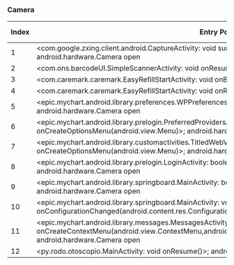 ### Camera
| Index | Entry Point & APIs | Screen shot | Resource id | Label |
| ------------- | ------------- | ------------- |-------------|-------------|
| 1 | <com.google.zxing.client.android.CaptureActivity: void surfaceCreated(android.view.SurfaceHolder)>; android.hardware.Camera open | ![](D:\COSMOS\output\py\Play_win8\Medical\io.appery.project137897\com.google.zxing.client.android.CaptureActivity.png) |  | T |
| 2 | <com.ons.barcodeUI.SimpleScannerActivity: void onResume()>; android.hardware.Camera open | ![](D:\COSMOS\output\py\Play_win8\Medical\com.app.app712a076d6a33\com.ons.barcodeUI.SimpleScannerActivity.png) |  | T |
| 3 | <com.caremark.caremark.EasyRefillStartActivity: void onBackPressed()>; android.hardware.Camera open | ![](D:\COSMOS\output\py\Play_win8\Medical\com.caremark.caremark\com.caremark.caremark.EasyRefillStartActivity.png) |  | |
| 4 | <com.caremark.caremark.EasyRefillStartActivity: void onResume()>; android.hardware.Camera open | ![](D:\COSMOS\output\py\Play_win8\Medical\com.caremark.caremark\com.caremark.caremark.EasyRefillStartActivity.png) |  | |
| 5 | <epic.mychart.android.library.preferences.WPPreferencesFragmentActivity: void onCreate(android.os.Bundle)>; android.hardware.Camera open | ![](D:\COSMOS\output\py\Play_win8\Medical\org.sutterhealth.myhealthonline\epic.mychart.android.library.preferences.WPPreferencesFragmentActivity.png) |  | F |
| 6 | <epic.mychart.android.library.prelogin.PreferredProvidersActivity: boolean onCreateOptionsMenu(android.view.Menu)>; android.hardware.Camera open | ![](D:\COSMOS\output\py\Play_win8\Medical\net.mercy.mymercy\epic.mychart.android.library.prelogin.PreferredProvidersActivity.png) |  | |
| 7 | <epic.mychart.android.library.customactivities.TitledWebViewActivity: boolean onCreateOptionsMenu(android.view.Menu)>; android.hardware.Camera open | ![](D:\COSMOS\output\py\Play_win8\Medical\net.mercy.mymercy\epic.mychart.android.library.customactivities.TitledWebViewActivity.png) |  | |
| 8 | <epic.mychart.android.library.prelogin.LoginActivity: boolean onCreateOptionsMenu(android.view.Menu)>; android.hardware.Camera open | ![](D:\COSMOS\output\py\Play_win8\Medical\net.mercy.mymercy\epic.mychart.android.library.prelogin.LoginActivity.png) |  | |
| 9 | <epic.mychart.android.library.springboard.MainActivity: boolean onCreateOptionsMenu(android.view.Menu)>; android.hardware.Camera open | ![](D:\COSMOS\output\py\Play_win8\Medical\net.mercy.mymercy\epic.mychart.android.library.springboard.MainActivity.png) |  | |
| 10 | <epic.mychart.android.library.springboard.MainActivity: void onConfigurationChanged(android.content.res.Configuration)>; android.hardware.Camera open | ![](D:\COSMOS\output\py\Play_win8\Medical\net.mercy.mymercy\epic.mychart.android.library.springboard.MainActivity.png) |  | |
| 11 | <epic.mychart.android.library.messages.MessagesActivity: void onCreateContextMenu(android.view.ContextMenu,android.view.View,android.view.ContextMenu$ContextMenuInfo)>; android.hardware.Camera open | ![](D:\COSMOS\output\py\Play_win8\Medical\org.northshore.northshoreconnect\epic.mychart.android.library.messages.MessagesActivity.png) |  | |
| 12 | <py.rodo.otoscopio.MainActivity: void onResume()>; android.hardware.Camera open | ![](D:\COSMOS\output\py\Play_win8\Medical\py.rodo.otoscopio\py.rodo.otoscopio.MainActivity.png) |  | |
